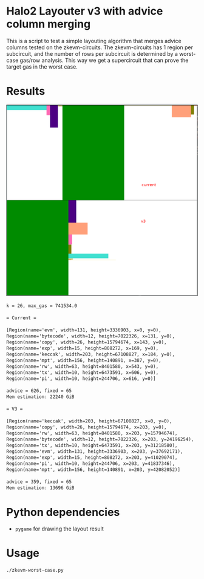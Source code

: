 # Halo2 Layouter v3 with advice column merging

This is a script to test a simple layouting algorithm that merges advice
columns tested on the zkevm-circuits.  The zkevm-circuits has 1 region per
subcircuit, and the number of rows per subcircuit is determined by a worst-case
gas/row analysis.  This way we get a supercircuit that can prove the target gas
in the worst case.

# Results

![](./v3.png)

```
k = 26, max_gas = 741534.0

= Current =

[Region(name='evm', width=131, height=3336903, x=0, y=0), Region(name='bytecode', width=12, height=7022326, x=131, y=0), Region(name='copy', width=26, height=15794674, x=143, y=0), Region(name='exp', width=15, height=808272, x=169, y=0), Region(name='keccak', width=203, height=67108827, x=184, y=0), Region(name='mpt', width=156, height=140891, x=387, y=0), Region(name='rw', width=63, height=8401580, x=543, y=0), Region(name='tx', width=10, height=6473591, x=606, y=0), Region(name='pi', width=10, height=244706, x=616, y=0)]

advice = 626, fixed = 65
Mem estimation: 22240 GiB

= V3 =

[Region(name='keccak', width=203, height=67108827, x=0, y=0), Region(name='copy', width=26, height=15794674, x=203, y=0), Region(name='rw', width=63, height=8401580, x=203, y=15794674), Region(name='bytecode', width=12, height=7022326, x=203, y=24196254), Region(name='tx', width=10, height=6473591, x=203, y=31218580), Region(name='evm', width=131, height=3336903, x=203, y=37692171), Region(name='exp', width=15, height=808272, x=203, y=41029074), Region(name='pi', width=10, height=244706, x=203, y=41837346), Region(name='mpt', width=156, height=140891, x=203, y=42082052)]

advice = 359, fixed = 65
Mem estimation: 13696 GiB
```

# Python dependencies
- `pygame` for drawing the layout result

# Usage
```
./zkevm-worst-case.py
```
